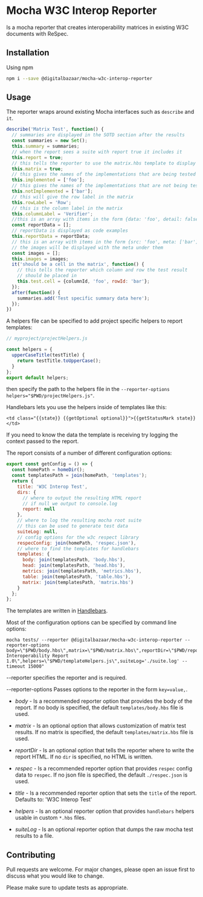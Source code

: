# Mocha W3C Interop Reporter

Is a mocha reporter that creates interoperability matrices in existing W3C documents with ReSpec.

## Installation

Using npm

```bash
npm i --save @digitalbazaar/mocha-w3c-interop-reporter
```

## Usage

The reporter wraps around existing Mocha interfaces such as `describe` and `it`.
```js
describe('Matrix Test', function() {
  // summaries are displayed in the SOTD section after the results
  const summaries = new Set();
  this.summary = summaries;
  // when the report sees a suite with report true it includes it
  this.report = true;
  // this tells the reporter to use the matrix.hbs template to display the results
  this.matrix = true;
  // this gives the names of the implementations that are being tested
  this.implemented = ['foo'];
  // this gives the names of the implementations that are not being tested
  this.notImplemented = ['bar'];
  // this will give the row label in the matrix
  this.rowLabel = 'Row';
  // this is the column label in the matrix
  this.columnLabel = 'Verifier';
  //this is an array with items in the form {data: 'foo', detail: false, label: 'bar'}
  const reportData = [];
  // reportData is displayed as code examples
  this.reportData = reportData;
  // this is an array with items in the form {src: 'foo', meta: ['bar']}
  // the images will be displayed with the meta under them
  const images = [];
  this.images = images;
  it('should be a cell in the matrix', function() {
    // this tells the reporter which column and row the test result
    // should be placed in
    this.test.cell = {columnId, 'foo', rowId: 'bar'};
  });
  after(function() {
    summaries.add('Test specific summary data here');
  });
})

```

A helpers file can be specified to add project specific helpers to report templates:

```js
// myproject/projectHelpers.js

const helpers = {
  upperCaseTitle(testTitle) {
    return testTitle.toUpperCase();    
  }
};
export default helpers;
```

then specify the path to the helpers file in the `--reporter-options helpers="$PWD/projectHelpers.js"`.

Handlebars lets you use the helpers inside of templates like this:

```
<td class="{{state}} {{getOptional optional}}">{{getStatusMark state}}</td>
```

If you need to know the data the template is receiving try logging the context passed to the report.

The report consists of a number of different configuration options:

```js
export const getConfig = () => {
  const homePath = homeDir();
  const templatesPath = join(homePath, 'templates');
  return {
    title: 'W3C Interop Test',
    dirs: {
      // where to output the resulting HTML report
      // if null we output to console.log
      report: null
    },
    // where to log the resulting mocha root suite
    // this can be used to generate test data
    suiteLog: null,
    // config options for the w3c respect library
    respecConfig: join(homePath, 'respec.json'),
    // where to find the templates for handlebars
    templates: {
      body: join(templatesPath, 'body.hbs'),
      head: join(templatesPath, 'head.hbs'),
      metrics: join(templatesPath, 'metrics.hbs'),
      table: join(templatesPath, 'table.hbs'),
      matrix: join(templatesPath, 'matrix.hbs')
    }
  };
};
```

The templates are written in [Handlebars](https://handlebarsjs.com/).

Most of the configuration options can be specified by command line options:

```
mocha tests/ --reporter @digitalbazaar/mocha-w3c-interop-reporter --reporter-options body=\"$PWD/body.hbs\",matrix=\"$PWD/matrix.hbs\",reportDir=\"$PWD/reports\",respec=\"$PWD/respecConfig.json\",title=\"Test Interoperability Report 1.0\",helpers=\"$PWD/templateHelpers.js\",suiteLog='./suite.log' --timeout 15000"
```
--reporter specifies the reporter and is required.

--reporter-options Passes options to the reporter in the form `key=value,`.

  - *body* - Is a recommended reporter option that provides the body of the report.
         If no body is specified, the default `templates/body.hbs` file is used.

  - *matrix* - Is an optional option that allows customization of matrix test results.
           If no matrix is specified, the default `templates/matrix.hbs` file is used.

  - *reportDir* - Is an optional option that tells the reporter where to write the report HTML.
              If no `dir` is specified, no HTML is written.

  - *respec* - Is a recommended reporter option that provides `respec` config data to `respec`.
           If no json file is specified, the default `./respec.json` is used.

  - *title* - Is a recommended reporter option that sets the `title` of the report.
          Defaults to: 'W3C Interop Test'

  - *helpers* - Is an optional reporter option that provides `handlebars` helpers usable in custom `*.hbs` files.

  - *suiteLog* - Is an optional reporter option that dumps the raw mocha test results to a file.


## Contributing

Pull requests are welcome. For major changes, please open an issue first to discuss what you would like to change.

Please make sure to update tests as appropriate.
